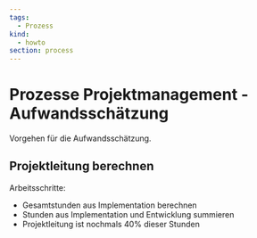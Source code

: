 ```yaml
---
tags:
  - Prozess
kind:
  - howto
section: process
---
```


# Prozesse Projektmanagement - Aufwandsschätzung

Vorgehen für die Aufwandsschätzung.

## Projektleitung berechnen

Arbeitsschritte:

- Gesamtstunden aus Implementation berechnen
- Stunden aus Implementation und Entwicklung summieren
- Projektleitung ist nochmals 40% dieser Stunden
